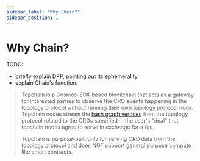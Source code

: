 ```yaml
---
sidebar_label: "Why Chain?"
sidebar_position: 1
---
```


# Why Chain?

TODO:
- briefly explain DRP, pointing out its ephemerality
- explain Chain's function.

> Topchain is a Cosmos-SDK based blockchain that acts as a gateway for interested parties to observe the CRO events happening in the topology protocol without running their own topology protocol node. Topchain nodes stream the [hash graph vertices](https://docs.topology.gg/docs/Concepts/Protocol/Hash_Graphs) from the topology protocol related to the CROs specified in the user's "deal" that topchain nodes agree to serve in exchange for a fee.

> Topchain is purpose-built only for serving CRO data from the topology protocol and does NOT support general purpose compute like smart contracts.